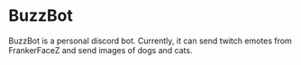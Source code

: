 # BuzzBot
BuzzBot is a personal discord bot. Currently, it can send twitch emotes from FrankerFaceZ and send images of dogs and cats.
